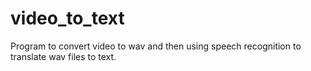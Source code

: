 # video_to_text
Program to convert video to wav and then using speech recognition to translate wav files to text.
